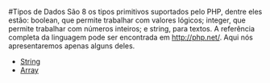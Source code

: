 #Tipos de Dados
São 8 os tipos primitivos suportados pelo PHP, dentre eles estão: boolean, que permite trabalhar com valores lógicos; integer, que permite trabalhar com números inteiros; e string, para textos.  A referência completa da linguagem pode ser encontrada em http://php.net/. Aqui nós apresentaremos apenas alguns deles. 

- [String](php/tipos/string.md)
- [Array](array.md)